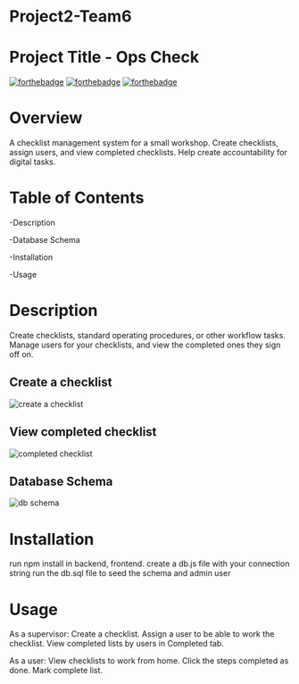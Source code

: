 # Project2-Team6
# Project Title - Ops Check

[![forthebadge](https://forthebadge.com/images/badges/made-with-javascript.svg)](https://forthebadge.com)
[![forthebadge](https://forthebadge.com/images/badges/compatibility-ie-6.svg)](https://forthebadge.com)
[![forthebadge](https://forthebadge.com/images/badges/contains-technical-debt.svg)](https://forthebadge.com)

# Overview
A checklist management system for a small workshop. Create checklists, assign users, and view completed checklists. Help create accountability for digital tasks.

# Table of Contents

-Description

-Database Schema

-Installation

-Usage

# Description
Create checklists, standard operating procedures, or other workflow tasks. Manage users for your checklists, and view the completed ones they sign off on.

## Create a checklist
![create a checklist](https://i.gyazo.com/60afaacacb61f110d67e3bc03aa13c8e.png)
## View completed checklist
![completed checklist](https://i.gyazo.com/d4d639dd16d3af9bcd736c0995620526.png)

## Database Schema
![db schema](https://snipboard.io/2CPiG0.jpg)

# Installation
run npm install in backend, frontend.
create a db.js file with your connection string
run the db.sql file to seed the schema and admin user

# Usage
As a supervisor:
  Create a checklist.
  Assign a user to be able to work the checklist.
  View completed lists by users in Completed tab.
  
As a user:
  View checklists to work from home.
  Click the steps completed as done.
  Mark complete list.
